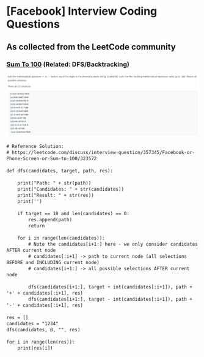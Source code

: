 # [Facebook] Interview Coding Questions
## As collected from the LeetCode community

### [Sum To 100](https://leetcode.com/discuss/interview-question/357345/) (Related: DFS/Backtracking)

![sum_100](figures/sum_100.png)

```
# Reference Solution:
# https://leetcode.com/discuss/interview-question/357345/Facebook-or-Phone-Screen-or-Sum-to-100/323572

def dfs(candidates, target, path, res):

    print("Path: " + str(path))
    print("Candidates: " + str(candidates))
    print("Result: " + str(res))
    print('')
    
    if target == 10 and len(candidates) == 0:
        res.append(path)
        return

    for i in range(len(candidates)):
        # Note the candidates[i+1:] here - we only consider candidates AFTER current node
        # candidates[:i+1] -> path to current node (all selections BEFORE and INCLUDING current node)
        # candidates[i+1:] -> all possible selections AFTER current node
        
        dfs(candidates[i+1:], target + int(candidates[:i+1]), path + '+' + candidates[:i+1], res)
        dfs(candidates[i+1:], target - int(candidates[:i+1]), path + '-' + candidates[:i+1], res)
        
res = []
candidates = "1234"
dfs(candidates, 0, "", res)

for i in range(len(res)):
    print(res[i])
```
